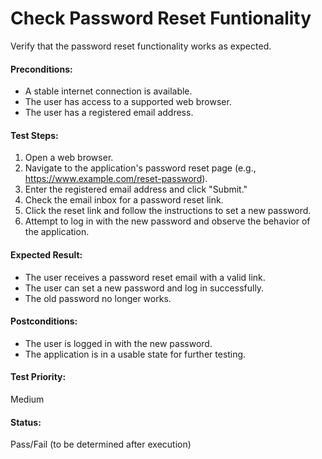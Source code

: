 # Check Password Reset Funtionality
Verify that the password reset functionality works as expected.

#### **Preconditions:**  
- A stable internet connection is available.
- The user has access to a supported web browser.
- The user has a registered email address.

#### **Test Steps:**  
1. Open a web browser.
2. Navigate to the application's password reset page (e.g., https://www.example.com/reset-password).
3. Enter the registered email address and click "Submit."
4. Check the email inbox for a password reset link.
5. Click the reset link and follow the instructions to set a new password.
6. Attempt to log in with the new password and observe the behavior of the application.

#### **Expected Result:**  
- The user receives a password reset email with a valid link.
- The user can set a new password and log in successfully.
- The old password no longer works.

#### **Postconditions:**  
- The user is logged in with the new password.
- The application is in a usable state for further testing.

#### **Test Priority:**  
Medium

#### **Status:**  
Pass/Fail (to be determined after execution)
